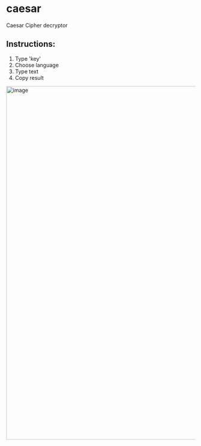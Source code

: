# caesar
Caesar Cipher decryptor
## Instructions:
1. Type 'key'
2. Choose language
3. Type text
4. Copy result
<img width="1706" height="942" alt="image" src="https://github.com/user-attachments/assets/d5c3eda5-f3b5-4ec4-9a6f-da3099efb729" />
